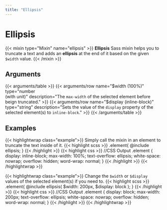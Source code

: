 ```yaml
---
title: "Ellipsis"
---
```


# Ellipsis

{{< mixin type="Mixin" name="ellipsis" >}}
**Ellipsis** Sass mixin helps you to truncate a text and adds an **ellipsis** at the end of it based on the given `$width` value.
{{< /mixin >}}

## Arguments

{{< arguments/table >}}
  {{< arguments/row name="$width (100%)" type="number <br/>(with unit)" description="The `max-width` of the selected element before beign truncated." >}}
  {{< arguments/row name="$display (inline-block)" type="string" description="Sets the value of the `display` property of the selected element(s) to `inline-block`." >}}
{{< /arguments/table >}}

## Examples

{{< highlightwrap class="example">}}
Simply call the mixin in an element to truncate the text inside of it.
{{< highlight scss >}}
.element{
  @include ellipsis;
}
{{< /highlight >}}
{{< highlight css >}}
//CSS Output
.element {
  display: inline-block;
  max-width: 100%;
  text-overflow: ellipsis;
  white-space: nowrap;
  overflow: hidden;
  word-wrap: normal;
}
{{< /highlight >}}
{{< /highlightwrap >}}

{{< highlightwrap class="example">}}
Change the `$width` or `$display` values of the selected element(s) if you need to.
{{< highlight scss >}}
.element{
  @include ellipsis(
    $width: 200px,
    $display: block
  );
}
{{< /highlight >}}
{{< highlight css >}}
//CSS Output
.element {
  display: block;
  max-width: 200px;
  text-overflow: ellipsis;
  white-space: nowrap;
  overflow: hidden;
  word-wrap: normal;
}
{{< /highlight >}}
{{< /highlightwrap >}}
